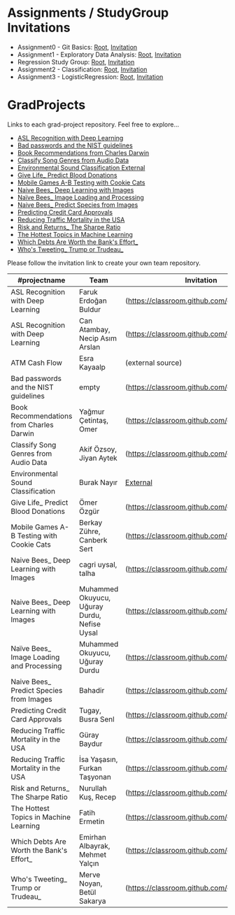 # Assignments / StudyGroup Invitations
* Assignment0 - Git Basics: [Root](https://github.com/Kodluyoruz-Veri-Bilimi-Bootcamp/git_basics), [Invitation](https://classroom.github.com/a/Zj749eRV)
* Assignment1 - Exploratory Data Analysis: [Root](https://github.com/Kodluyoruz-Veri-Bilimi-Bootcamp/assignment-1), [Invitation](https://classroom.github.com/a/xL8Krg02)
* Regression Study Group: [Root](https://github.com/Kodluyoruz-Veri-Bilimi-Bootcamp/linear-regression-workbook), [Invitation](https://classroom.github.com/g/-eaglBQp)
* Assignment2 - Classification: [Root](https://github.com/Kodluyoruz-Veri-Bilimi-Bootcamp/Assignment2-classification), [Invitation](https://classroom.github.com/a/eENVrkJD)
* Assignment3 - LogisticRegression: [Root](https://github.com/Kodluyoruz-Veri-Bilimi-Bootcamp/assignment3-LogisticRegression), [Invitation](https://classroom.github.com/g/HRECNiuh)

# GradProjects
Links to each grad-project repository. Feel free to explore...

* [ASL Recognition with Deep Learning](https://github.com/Kodluyoruz-Veri-Bilimi-Bootcamp/ASL-Recognition-with-Deep-Learning)
* [Bad passwords and the NIST guidelines](https://github.com/Kodluyoruz-Veri-Bilimi-Bootcamp/Bad-passwords-and-the-NIST-guidelines)
* [Book Recommendations from Charles Darwin](https://github.com/Kodluyoruz-Veri-Bilimi-Bootcamp/Book-Recommendations-from-Charles-Darwin)
* [Classify Song Genres from Audio Data](https://github.com/Kodluyoruz-Veri-Bilimi-Bootcamp/Classify-Song-Genres-from-Audio-Data)
* [Environmental Sound Classification External](https://www.kaggle.com/mmoreaux/environmental-sound-classification-50)
* [Give Life_ Predict Blood Donations](https://github.com/Kodluyoruz-Veri-Bilimi-Bootcamp/Give-Life_-Predict-Blood-Donations)
* [Mobile Games A-B Testing with Cookie Cats](https://github.com/Kodluyoruz-Veri-Bilimi-Bootcamp/Mobile-Games-A-B-Testing-with-Cookie-Cats)
* [Naive Bees_ Deep Learning with Images](https://github.com/Kodluyoruz-Veri-Bilimi-Bootcamp/Naive-Bees_-Deep-Learning-with-Images)
* [Naïve Bees_ Image Loading and Processing](https://github.com/Kodluyoruz-Veri-Bilimi-Bootcamp/Naive-Bees_-Image-Loading-and-Processing)
* [Naive Bees_ Predict Species from Images](https://github.com/Kodluyoruz-Veri-Bilimi-Bootcamp/Naive-Bees_-Predict-Species-from-Images)
* [Predicting Credit Card Approvals](https://github.com/Kodluyoruz-Veri-Bilimi-Bootcamp/Predicting-Credit-Card-Approvals)
* [Reducing Traffic Mortality in the USA](https://github.com/Kodluyoruz-Veri-Bilimi-Bootcamp/Reducing-Traffic-Mortality-in-the-USA)
* [Risk and Returns_ The Sharpe Ratio](https://github.com/Kodluyoruz-Veri-Bilimi-Bootcamp/Risk-and-Returns_-The-Sharpe-Ratio)
* [The Hottest Topics in Machine Learning](https://github.com/Kodluyoruz-Veri-Bilimi-Bootcamp/The-Hottest-Topics-in-Machine-Learning)
* [Which Debts Are Worth the Bank's Effort_](https://github.com/Kodluyoruz-Veri-Bilimi-Bootcamp/Which-Debts-Are-Worth-the-Bank-s-Effort_)
* [Who's Tweeting_ Trump or Trudeau_](https://github.com/Kodluyoruz-Veri-Bilimi-Bootcamp/Who-s-Tweeting_-Trump-or-Trudeau_)


Please follow the invitation link to create your own team repository.

#projectname | Team | Invitation
-------------|------|------------
ASL Recognition with Deep Learning | Faruk Erdoğan Buldur | (https://classroom.github.com/g/nKA6qc0X)
ASL Recognition with Deep Learning | Can Atambay, Necip Asım Arslan | (https://classroom.github.com/g/nKA6qc0X)
ATM Cash Flow | Esra Kayaalp | (external source)
Bad passwords and the NIST guidelines | empty | (https://classroom.github.com/g/zkYUl1VX)
Book Recommendations from Charles Darwin | Yağmur Çetintaş, Omer| (https://classroom.github.com/g/KS5k6ZF8)
Classify Song Genres from Audio Data | Akif Özsoy, Jiyan Aytek | (https://classroom.github.com/g/a4Qx9bBq)
Environmental Sound Classification | Burak Nayır | [External](https://www.kaggle.com/mmoreaux/environmental-sound-classification-50)
Give Life_ Predict Blood Donations | Ömer Özgür | (https://classroom.github.com/g/ba1Y1pIC)
Mobile Games A-B Testing with Cookie Cats | Berkay Zühre, Canberk Sert | (https://classroom.github.com/g/pT3_cJ27)
Naive Bees_ Deep Learning with Images | cagri uysal, talha | (https://classroom.github.com/g/h2OdOhST)
Naive Bees_ Deep Learning with Images | Muhammed Okuyucu, Uğuray Durdu, Nefise Uysal  | (https://classroom.github.com/g/h2OdOhST)
Naïve Bees_ Image Loading and Processing | Muhammed Okuyucu, Uğuray Durdu | (https://classroom.github.com/g/iyB06Nvb)
Naive Bees_ Predict Species from Images | Bahadir | (https://classroom.github.com/g/DaASHfo6)
Predicting Credit Card Approvals | Tugay, Busra Senl | (https://classroom.github.com/g/gZByedzB)
Reducing Traffic Mortality in the USA | Güray Baydur | (https://classroom.github.com/g/cGKeYPtF)
Reducing Traffic Mortality in the USA | İsa Yaşasın, Furkan Taşyonan | (https://classroom.github.com/g/cGKeYPtF)
Risk and Returns_ The Sharpe Ratio | Nurullah Kuş, Recep | (https://classroom.github.com/g/W2Hm0lmC)
The Hottest Topics in Machine Learning | Fatih Ermetin | (https://classroom.github.com/g/gTMVQUs3)
Which Debts Are Worth the Bank's Effort_ | Emirhan Albayrak, Mehmet Yalçın | (https://classroom.github.com/g/IxLHRWZ5)
Who's Tweeting_ Trump or Trudeau_ | Merve Noyan, Betül Sakarya | (https://classroom.github.com/g/Y46JbsJX)


